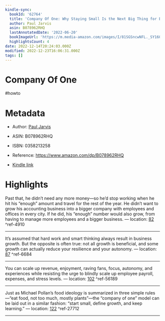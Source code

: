 ```yaml
---
kindle-sync:
  bookId: '62764'
  title: 'Company Of One: Why Staying Small Is the Next Big Thing for Business'
  author: Paul Jarvis
  asin: B078962RHQ
  lastAnnotatedDate: '2022-06-20'
  bookImageUrl: 'https://m.media-amazon.com/images/I/81SGSncwNFL._SY160.jpg'
  highlightsCount: 4
date: 2022-12-14T20:24:03.000Z
modified: 2022-12-23T16:06:31.000Z
tags: []
---
```

# Company Of One

#howto 

# Metadata

* Author: [Paul Jarvis](https://www.amazon.com/Paul-Jarvis/e/B00BBF6EUI/ref=dp_byline_cont_ebooks_1)

* ASIN: B078962RHQ

* ISBN: 0358213258

* Reference: <https://www.amazon.com/dp/B078962RHQ>

* [Kindle link](kindle://book?action=open&asin=B078962RHQ)

# Highlights

Past that, he didn’t need any more money—so he’d stop working when he hit his “enough” amount and travel for the rest of the year. He didn’t want to grow his accounting business into a bigger company with employees and offices in every city. If he did, his “enough” number would also grow, from having to manage more employees and a bigger business. — location: [82](kindle://book?action=open&asin=B078962RHQ&location=82) ^ref-4910

---

It’s assumed that hard work and smart thinking always result in business growth. But the opposite is often true: not all growth is beneficial, and some growth can actually reduce your resilience and your autonomy. — location: [87](kindle://book?action=open&asin=B078962RHQ&location=87) ^ref-6684

---

You can scale up revenue, enjoyment, raving fans, focus, autonomy, and experiences while resisting the urge to blindly scale up employee payroll, expenses, and stress levels. — location: [102](kindle://book?action=open&asin=B078962RHQ&location=102) ^ref-56189

---

Just as Michael Pollan’s food ideology is summarized in three simple rules—“eat food, not too much, mostly plants”—the “company of one” model can be laid out in a similar fashion: “start small, define growth, and keep learning.” — location: [122](kindle://book?action=open&asin=B078962RHQ&location=122) ^ref-27712

---
